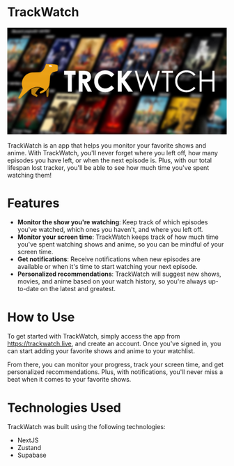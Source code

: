 # TrackWatch
![background-meta.png](https://github.com/thomas-rooty/trackwatch/raw/main/public/img/background-meta.png)

TrackWatch is an app that helps you monitor your favorite shows and anime. With TrackWatch, you'll never forget where you left off, how many episodes you have left, or when the next episode is. Plus, with our total lifespan lost tracker, you'll be able to see how much time you've spent watching them!

# Features

- **Monitor the show you're watching**: Keep track of which episodes you've watched, which ones you haven't, and where you left off.
- **Monitor your screen time**: TrackWatch keeps track of how much time you've spent watching shows and anime, so you can be mindful of your screen time.
- **Get notifications**: Receive notifications when new episodes are available or when it's time to start watching your next episode.
- **Personalized recommendations**: TrackWatch will suggest new shows, movies, and anime based on your watch history, so you're always up-to-date on the latest and greatest.

# How to Use

To get started with TrackWatch, simply access the app from https://trackwatch.live, and create an account. Once you've signed in, you can start adding your favorite shows and anime to your watchlist.

From there, you can monitor your progress, track your screen time, and get personalized recommendations. Plus, with notifications, you'll never miss a beat when it comes to your favorite shows.

# Technologies Used
TrackWatch was built using the following technologies:

- NextJS
- Zustand
- Supabase
